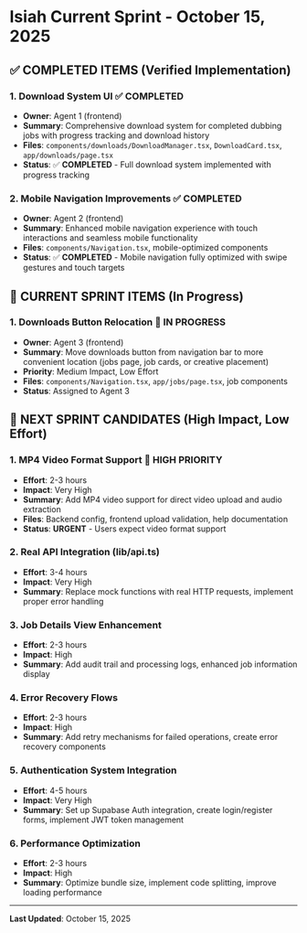 # Isiah Current Sprint - October 15, 2025

## ✅ COMPLETED ITEMS (Verified Implementation)

### 1. Download System UI ✅ **COMPLETED**
- **Owner**: Agent 1 (frontend)
- **Summary**: Comprehensive download system for completed dubbing jobs with progress tracking and download history
- **Files**: `components/downloads/DownloadManager.tsx`, `DownloadCard.tsx`, `app/downloads/page.tsx`
- **Status**: ✅ **COMPLETED** - Full download system implemented with progress tracking

### 2. Mobile Navigation Improvements ✅ **COMPLETED**
- **Owner**: Agent 2 (frontend)
- **Summary**: Enhanced mobile navigation experience with touch interactions and seamless mobile functionality
- **Files**: `components/Navigation.tsx`, mobile-optimized components
- **Status**: ✅ **COMPLETED** - Mobile navigation fully optimized with swipe gestures and touch targets

## 🚧 CURRENT SPRINT ITEMS (In Progress)

### 1. Downloads Button Relocation 🚧 **IN PROGRESS**
- **Owner**: Agent 3 (frontend)
- **Summary**: Move downloads button from navigation bar to more convenient location (jobs page, job cards, or creative placement)
- **Priority**: Medium Impact, Low Effort
- **Files**: `components/Navigation.tsx`, `app/jobs/page.tsx`, job components
- **Status**: Assigned to Agent 3

## 🎯 NEXT SPRINT CANDIDATES (High Impact, Low Effort)

### 1. MP4 Video Format Support 🚨 **HIGH PRIORITY**
- **Effort**: 2-3 hours
- **Impact**: Very High
- **Summary**: Add MP4 video support for direct video upload and audio extraction
- **Files**: Backend config, frontend upload validation, help documentation
- **Status**: **URGENT** - Users expect video format support

### 2. Real API Integration (lib/api.ts)
- **Effort**: 3-4 hours
- **Impact**: Very High
- **Summary**: Replace mock functions with real HTTP requests, implement proper error handling

### 3. Job Details View Enhancement
- **Effort**: 2-3 hours
- **Impact**: High
- **Summary**: Add audit trail and processing logs, enhanced job information display

### 4. Error Recovery Flows
- **Effort**: 2-3 hours
- **Impact**: High
- **Summary**: Add retry mechanisms for failed operations, create error recovery components

### 5. Authentication System Integration
- **Effort**: 4-5 hours
- **Impact**: Very High
- **Summary**: Set up Supabase Auth integration, create login/register forms, implement JWT token management

### 6. Performance Optimization
- **Effort**: 2-3 hours
- **Impact**: High
- **Summary**: Optimize bundle size, implement code splitting, improve loading performance

---

**Last Updated**: October 15, 2025